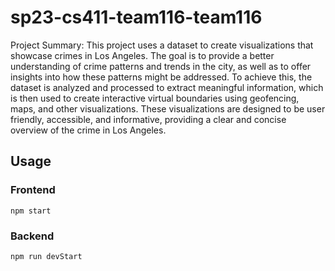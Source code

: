# sp23-cs411-team116-team116
Project Summary: This project uses a dataset to create visualizations that showcase crimes in Los Angeles. The goal is to provide a better understanding of crime patterns and trends in the city, as well as to offer insights into how these patterns might be addressed. To achieve this, the dataset is analyzed and processed to extract meaningful information, which is then used to create interactive virtual boundaries using geofencing, maps, and other visualizations. These visualizations are designed to be user friendly, accessible, and informative, providing a clear and concise overview of the crime in Los Angeles.

## Usage
### Frontend
`npm start`
### Backend
`npm run devStart`